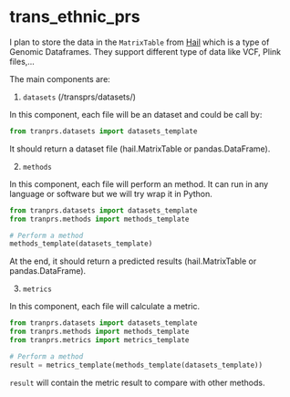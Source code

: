 # trans_ethnic_prs

I plan to store the data in the `MatrixTable` from [Hail](https://hail.is/docs/0.2/overview/matrix_table.html?highlight=matrix%20table) which is a type of Genomic Dataframes. They support different type of data like VCF, Plink files,...

The main components are:

1. `datasets` (/transprs/datasets/)

In this component, each file will be an dataset and could be call by:

```python
from tranprs.datasets import datasets_template
```

It should return a dataset file (hail.MatrixTable or pandas.DataFrame).

2. `methods`

In this component, each file will perform an method. It can run in any language or software but we will try wrap it in Python.

```python
from tranprs.datasets import datasets_template
from tranprs.methods import methods_template

# Perform a method
methods_template(datasets_template)
```

At the end, it should return a predicted results (hail.MatrixTable or pandas.DataFrame).

3. `metrics`

In this component, each file will calculate a metric.

```python
from tranprs.datasets import datasets_template
from tranprs.methods import methods_template
from tranprs.metrics import metrics_template

# Perform a method
result = metrics_template(methods_template(datasets_template))
```

`result` will contain the metric result to compare with other methods.
